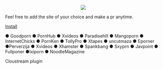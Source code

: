  <p align="center"> <img src="https://capsule-render.vercel.app/api?type=waving&height=300&color=gradient&text=XXX%20Repo&animation=twinkling&reversal=true" </p>

Feel free to add the site of your choice and make a pr anytime.


<a href="https://raw.githubusercontent.com/owencz1998/XXX/builds/XXX.json">Install</a>

● Goodporn ● PornHub ● Xvideos
● Paradisehill ● Mangoporn
● InternetChicks ● PornKen
● TollyPro ● Xtapes ● uncutmaza
● Eporner ●Perverzija ● Xvideos 
● Xhamster ● Spankbang ● Sxyprn 
● Javpoint ● Fullponer ●Ixiporn
● NoodleMagazine
 
Cloustream plugin



<p align="center"> <img src="https://www.google.com/search?q=teen+porn&sca_esv=9781a9b17bdb0a90&sca_upv=1&udm=2&biw=384&bih=663&sxsrf=ADLYWIKG6TwO75gC6Gw0Ex6Gf5kH1rlDyQ%3A1717831560353&ei=iAdkZvmbFYu1hbIP6-OnkAc&oq=teen+porn&gs_lp=EhNtb2JpbGUtZ3dzLXdpei1zZXJwIgl0ZWVuIHBvcm5IzSdQ5BNYkR5wAHgAkAEAmAGsAaABygOqAQM1LjG4AQPIAQD4AQGYAgGgAq8BwgIEECMYJ8ICBRAAGIAEmAMAiAYBkgcDMC4xoAfKBw&sclient=mobile-gws-wiz-serp#vhid=Gp0vpRgpJV0JTM&vssid=mosaic </p>

